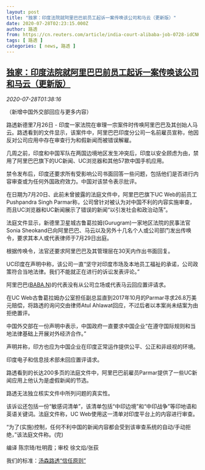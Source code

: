 ```yaml
---
layout: post
title: "独家：印度法院就阿里巴巴前员工起诉一案传唤该公司和马云（更新版）"
date: 2020-07-28T02:23:15.000Z
author: 路透
from: https://cn.reuters.com/article/india-court-alibaba-job-0728-idCNKCS24T03Y
tags: [ 路透 ]
categories: [ news, 路透 ]
---
```

<!--1595902995000-->
[独家：印度法院就阿里巴巴前员工起诉一案传唤该公司和马云（更新版）](https://cn.reuters.com/article/india-court-alibaba-job-0728-idCNKCS24T03Y)
------

<div>
<div><i>2020-07-28T01:38:16</i></div><div class="StandardArticleBody_body"><p>（新增中国外交部回应与更多内容） </p><p>路透新德里7月26日 - 印度一家法院在审理一宗案件时传唤阿里巴巴及其创始人马云。路透看到的文件显示，该案件中，阿里巴巴印度分公司一名前雇员宣称，他因反对公司应用中存在审查行为和假新闻而被错误解雇。 </p><p>几周之前，印度和中国军队在两国边境地区发生冲突后，印度以安全顾虑为由，禁用了阿里巴巴旗下的UC新闻、UC浏览器和其他57款中国手机应用。 </p><p>禁令发布后，印度还要求所有受影响公司书面回答一些问题，包括他们是否进行内容审查或为任何外国政府效力。中国对该禁令表示批评。 </p><p>在日期为7月20日、此前未曾披露的法庭文件中，阿里巴巴旗下UC Web的前员工Pushpandra Singh Parmar称，公司曾针对被认为对中国不利的内容实施审查，而且UC浏览器和UC新闻展示了错误的新闻“以引发社会和政治动荡”。 </p><p>法庭文件显示，新德里卫星城古鲁葛拉姆(Gurugram)一家地区法院的民事法官Sonia Sheokand已向阿里巴巴、马云以及另外十几名个人或公司部门发出传唤令，要求其本人或代表律师于7月29日出庭。 </p><p>根据传唤令，法官还要求阿里巴巴及其管理层在30天内作出书面回复。 </p><p>UC印度在声明中称，该公司一直“坚守对印度市场及本地员工福祉的承诺，公司政策符合当地法律。我们不能就正在进行的诉讼发表评论。” </p><p>阿里巴巴(<span id="symbol_BABA.N_0"><a href="//www.reuters.com/companies/BABA.N">BABA.N</a></span>)的代表没有从公司立场或代表马云回应置评请求。 </p><p>在UC Web古鲁葛拉姆办公室担任副总监直到2017年10月的Parmar寻求26.8万美元赔偿，将路透的询问交由律师Atul Ahlawat回应，不过后者以本案尚未结案为由拒绝置评。 </p><p>中国外交部在一份声明中表示，中国政府一直要求中国企业“在遵守国际规则和当地法律基础上开展对外经济合作。” </p><p>声明并称，印方也应为中国企业在印度正常运作提供公平、公正和非歧视的环境。 </p><p>印度电子和信息技术部未回应置评请求。 </p><p>路透看到的长达200多页的法庭文件中，阿里巴巴前雇员Parmar提供了一些UC新闻应用上他认为是虚假新闻的节选。 </p><p>路透无法独立核实文件中所列问题的真实性。 </p><p>该诉讼还包括一份“敏感词清单”，该清单包括“中印边境”和“中印战争”等印地语和英语关键词。法庭文件称，UC Web使用这一清单对印度平台上的内容进行审查。 </p><p>“为了(实施)控制，任何不利中国的新闻内容都会受到该审查系统的自动/手动拒绝，”该法庭文件称。(完)     </p><div class="Attribution_container"><div class="Attribution_attribution"><p class="Attribution_content">编译 陈宗琦/杜明霞；审校 徐文焰/张荻 </p></div></div><div class="StandardArticleBody_trustBadgeContainer"><span class="StandardArticleBody_trustBadgeTitle">我们的标准：</span><span class="trustBadgeUrl"><a href="https://www.thomsonreuters.cn/content/dam/openweb/documents/pdf/china/brochures/about-us-1.pdf">汤森路透“信任原则”</a></span></div></div>
</div>
